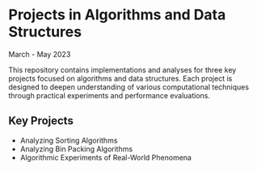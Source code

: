 # Projects in Algorithms and Data Structures
March - May 2023

This repository contains implementations and analyses for three key projects focused on algorithms and data structures. Each project is designed to deepen understanding of various computational techniques through practical experiments and performance evaluations.

## Key Projects

- Analyzing Sorting Algorithms
- Analyzing Bin Packing Algorithms 
- Algorithmic Experiments of Real-World Phenomena